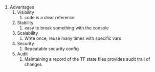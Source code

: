 1. Advantages
   1. Visibility
      1. code is a clear reference
   2. Stability
      1. easy to break something with the console
   3. Scalability
      1. Write once, reuse many times with specific vars
   4. Security
      1. Repeatable security config 
   5. Audit
      1. Maintaining a record of the TF state files provides audit trail of changes
